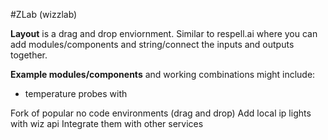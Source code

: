 #ZLab (wizzlab)

**Layout** is a drag and drop enviornment. Similar to respell.ai where you can add modules/components and string/connect the inputs and outputs together.

**Example modules/components** and working combinations might include:
- temperature probes with 

Fork of popular no code environments (drag and drop)
Add local ip lights with wiz api
Integrate them with other services 